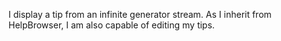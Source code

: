 I display a tip from an infinite generator stream. As I inherit from HelpBrowser, I am also capable of editing my tips.